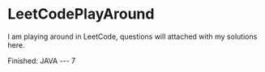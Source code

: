 # LeetCodePlayAround
I am playing around in LeetCode, questions will attached with my solutions here.

Finished: JAVA --- 7

